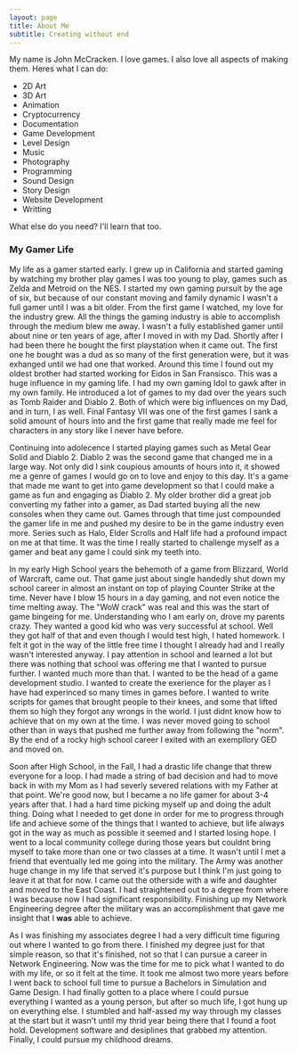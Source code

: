 ```yaml
---
layout: page
title: About Me
subtitle: Creating without end
---
```


My name is John McCracken. I love games. I also love all aspects of making them. Heres what I can do:

- 2D Art
- 3D Art
- Animation
- Cryptocurrency
- Documentation
- Game Development
- Level Design
- Music
- Photography
- Programming
- Sound Design
- Story Design
- Website Development
- Writting

What else do you need? I'll learn that too.

### My Gamer Life

My life as a gamer started early. I grew up in California and started gaming by watching my brother play games I was too young to play, games such as Zelda and Metroid on the NES. 
I started my own gaming pursuit by the age of six, but because of our constant moving and family dynamic I wasn't a full gamer until I was a bit older. 
From the first game I watched, my love for the industry grew. All the things the gaming industry is able to accomplish through the medium blew me away. 
I wasn't a fully established gamer until about nine or ten years of age, after I moved in with my Dad. Shortly after I had been there he bought the first playstation when it came out. 
The first one he bought was a dud as so many of the first generation were, but it was exhanged until we had one that worked.
Around this time I found out my oldest brother had started working for Eidos in San Fransisco. This was a huge influence in my gaming life. 
I had my own gaming Idol to gawk after in my own family. He introduced a lot of games to my dad over the years such as 
Tomb Raider and Diablo 2. Both of which were big influences on my Dad, and in turn, I as well. Final Fantasy VII was one of the first games 
I sank a solid amount of hours into and the first game that really made me feel for characters in any story like I never have before. 


Continuing into adolecence I started playing games such as Metal Gear Solid and Diablo 2. Diablo 2 was the second game that changed me in a large way. Not only did I sink coupious 
amounts of hours into it, it showed me a genre of games I would go on to love and enjoy to this day. It's a game that made me want to get into game development so that I could make a game as fun and engaging as Diablo 2.
My older brother did a great job converting my father into a gamer, as Dad started buying all the new consoles when they came out. Games through that time just compounded the gamer life in me and pushed my desire to be in the 
game industry even more. Series such as Halo, Elder Scrolls and Half life had a profound impact on me at that time. It was the time I really started to challenge myself as a gamer and beat any game I could sink my teeth into.


In my early High School years the behemoth of a game from Blizzard, World of Warcraft, came out. 
That game just about single handedly shut down my school career in almost an instant on top of playing Counter Strike at the time. 
Never have I blow 15 hours in a day gaming, and not even notice the time melting away. The "WoW crack" was real and this was the start of game bingeing for me. Understanding who I am early on, drove my parents crazy. 
They wanted a good kid who was very successful at school. Well they got half of that and even though I would test high, I hated homework. I felt it got in the way of the little 
free time I thought I already had and I really wasn't interested anyway. I pay attention in school and learned a lot but there was nothing that school was offering me that I wanted to pursue further. I wanted much more than that. 
I wanted to be the head of a game development studio. I wanted to create the exerience for the player as I have had experinced so many times in games before. 
I wanted to write scripts for games that brought people to their knees, and some that lifted them so high they forgot any wrongs in the world. I just didnt know how to achieve that on my own at the time.
I was never moved going to school other than in ways that pushed me further away from following the "norm". By the end of a rocky high school career I exited with an exempllory GED and moved on.


Soon after High School, in the Fall, I had a drastic life change that threw everyone for a loop. I had made a string of bad decision and had to move 
back in with my Mom as I had severly severed relations with my Father at that point. We're good now, but I became a no life gamer for about 3-4 years after that. 
I had a hard time picking myself up and doing the adult thing. Doing what I needed to get done in order for me to progress through life and 
achieve some of the things that I wanted to achieve, but life always got in the way as much as possible it seemed and I started losing hope.
I went to a local community college during those years but couldnt bring myself to take more than one or two classes at a time. It wasn't until I met a friend that eventually led me going into the military. 
The Army was another huge change in my life that served it's purpose but I think I'm just going to leave it at that for now. I came out the otherside with a wife and daughter and moved to the East Coast.
I had straightened out to a degree from where I was because now I had significant responsibility. Finishing up my Network Engineering degree after the military was an accomplishment that gave me insight that I **was** able to achieve.


As I was finishing my associates degree I had a very difficult time figuring out where I wanted to go from there. I finished my degree just for that simple reason, so that it's finished, not so that I can pursue a career in Network Engineering. 
Now was the time for me to pick what I wanted to do with my life, or so it felt at the time. It took me almost two more years before I went back to school full time to pursue a Bachelors in Simulation and Game Design.
I had finally gotten to a place where I could pursue everything I wanted as a young person, but after so much life, I got hung up on everything else. 
I stumbled and half-assed my way through my classes at the start but it wasn't until my thrid year being there that I found a foot hold. Development software and desiplines that grabbed my attention. Finally, I could pursue my childhood dreams.